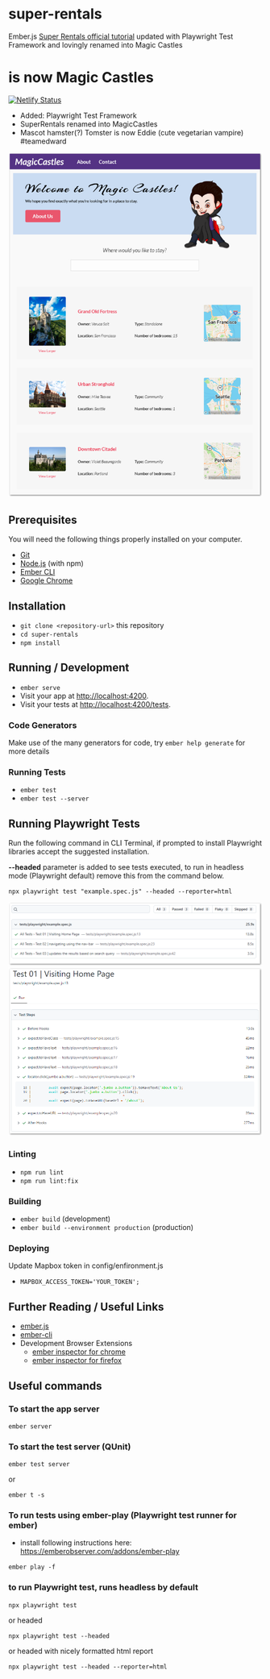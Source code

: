 # super-rentals

Ember.js [Super Rentals official tutorial](https://guides.emberjs.com/release/tutorial/) updated with Playwright Test Framework and lovingly renamed into Magic Castles


# is now Magic Castles

[![Netlify Status](https://api.netlify.com/api/v1/badges/faf74167-59f1-4cb3-970c-c70f4d73ee79/deploy-status)](https://app.netlify.com/sites/magic-castles/deploys)

* Added: Playwright Test Framework
* SuperRentals renamed into MagicCastles
* Mascot hamster(?) Tomster is now Eddie (cute vegetarian vampire) #teamedward

![Screenshot](magic-castles-screenshot-full.png)

## Prerequisites

You will need the following things properly installed on your computer.

* [Git](https://git-scm.com/)
* [Node.js](https://nodejs.org/) (with npm)
* [Ember CLI](https://cli.emberjs.com/release/)
* [Google Chrome](https://google.com/chrome/)


## Installation

* `git clone <repository-url>` this repository
* `cd super-rentals`
* `npm install`

## Running / Development

* `ember serve`
* Visit your app at [http://localhost:4200](http://localhost:4200).
* Visit your tests at [http://localhost:4200/tests](http://localhost:4200/tests).


### Code Generators

Make use of the many generators for code, try `ember help generate` for more details

### Running Tests

* `ember test`
* `ember test --server`

## Running Playwright Tests

Run the following command in CLI Terminal, if prompted to install Playwright libraries accept the suggested installation.

**--headed** parameter is added to see tests executed, to run in headless mode (Playwright default) remove this from the command below.

```
npx playwright test "example.spec.js" --headed --reporter=html
```
![Screenshot](playwright-test-report01-screenshot.png)
![Screenshot](playwright-test-report02-screenshot.png)

### Linting

* `npm run lint`
* `npm run lint:fix`

### Building

* `ember build` (development)
* `ember build --environment production` (production)

### Deploying

Update Mapbox token in config/enfironment.js

* `MAPBOX_ACCESS_TOKEN='YOUR_TOKEN';`

## Further Reading / Useful Links

* [ember.js](https://emberjs.com/)
* [ember-cli](https://cli.emberjs.com/release/)
* Development Browser Extensions
  * [ember inspector for chrome](https://chrome.google.com/webstore/detail/ember-inspector/bmdblncegkenkacieihfhpjfppoconhi)
  * [ember inspector for firefox](https://addons.mozilla.org/en-US/firefox/addon/ember-inspector/)

## Useful commands

### To start the app server
```
ember server
```
### To start the test server (QUnit)

```
ember test server
```
or
```
ember t -s
```

### To run tests using ember-play (Playwright test runner for ember)
- install following instructions here: https://emberobserver.com/addons/ember-play
```
ember play -f
```

### to run Playwright test, runs headless by default
```
npx playwright test
```
or headed
```
npx playwright test --headed
```
or headed with nicely formatted html report
```
npx playwright test --headed --reporter=html
```

